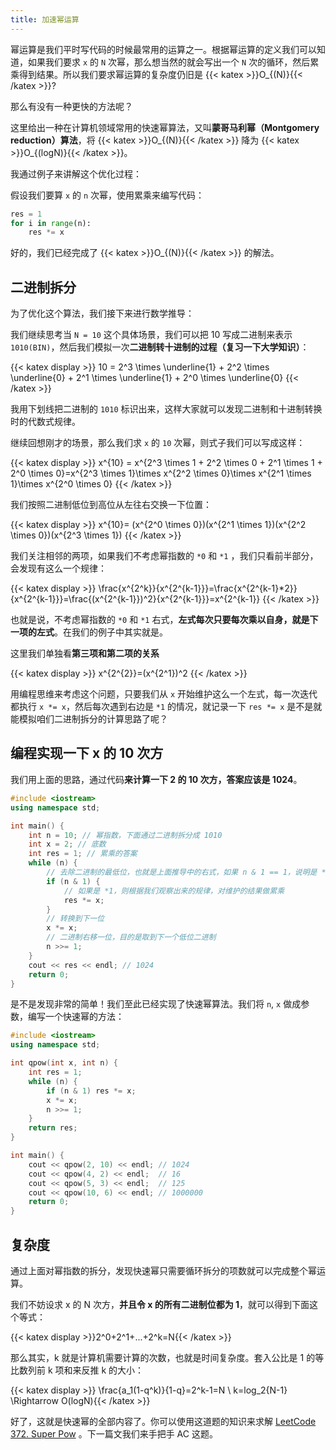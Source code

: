 ```yaml
---
title: 加速幂运算
---
```


幂运算是我们平时写代码的时候最常用的运算之一。根据幂运算的定义我们可以知道，如果我们要求 `x` 的 `N` 次幂，那么想当然的就会写出一个 `N` 次的循环，然后累乘得到结果。所以我们要求幂运算的复杂度仍旧是 {{< katex >}}O_{(N)}{{< /katex >}}?

那么有没有一种更快的方法呢？

这里给出一种在计算机领域常用的快速幂算法，又叫**蒙哥马利幂（Montgomery reduction）算法**，将 {{< katex >}}O_{(N)}{{< /katex >}} 降为 {{< katex >}}O_{(logN)}{{< /katex >}}。

我通过例子来讲解这个优化过程：

假设我们要算 `x` 的 `n` 次幂，使用累乘来编写代码：

```python
res = 1
for i in range(n):
    res *= x
```

好的，我们已经完成了 {{< katex >}}O_{(N)}{{< /katex >}} 的解法。

## 二进制拆分

为了优化这个算法，我们接下来进行数学推导：

我们继续思考当 `N = 10` 这个具体场景，我们可以把 10 写成二进制来表示 `1010(BIN)`，然后我们模拟一次**二进制转十进制的过程（复习一下大学知识）**：

{{< katex display >}}
10 = 2^3 \times \underline{1} + 2^2 \times \underline{0} + 2^1 \times \underline{1} + 2^0 \times \underline{0}
{{< /katex >}}

我用下划线把二进制的 `1010` 标识出来，这样大家就可以发现二进制和十进制转换时的代数式规律。

继续回想刚才的场景，那么我们求 `x` 的 `10` 次幂，则式子我们可以写成这样：

{{< katex display >}}
x^{10} = x^{2^3 \times 1 + 2^2 \times 0 + 2^1 \times 1 + 2^0 \times 0}=x^{2^3 \times 1}\times x^{2^2 \times 0}\times x^{2^1 \times 1}\times x^{2^0 \times 0}
{{< /katex >}}

我们按照二进制低位到高位从左往右交换一下位置：

{{< katex display >}}
x^{10}= (x^{2^0 \times 0})(x^{2^1 \times 1})(x^{2^2 \times 0})(x^{2^3 \times 1})
{{< /katex >}}

我们关注相邻的两项，如果我们不考虑幂指数的 `*0` 和 `*1` ，我们只看前半部分，会发现有这么一个规律：

{{< katex display >}}
\frac{x^{2^k}}{x^{2^{k-1}}}=\frac{x^{2^{k-1}*2}}{x^{2^{k-1}}}=\frac{(x^{2^{k-1}})^2}{x^{2^{k-1}}}=x^{2^{k-1}}
{{< /katex >}}

也就是说，不考虑幂指数的 `*0` 和 `*1` 右式，**左式每次只要每次乘以自身，就是下一项的左式**。在我们的例子中其实就是。

这里我们单独看**第三项和第二项的关系**

{{< katex display >}}
x^{2^{2}}=(x^{2^1})^2 
{{< /katex >}}

用编程思维来考虑这个问题，只要我们从 `x` 开始维护这么一个左式，每一次迭代都执行 `x *= x`，然后每次遇到右边是 `*1` 的情况，就记录一下 `res *= x` 是不是就能模拟咱们二进制拆分的计算思路了呢？

## 编程实现一下 x 的 10 次方

我们用上面的思路，通过代码**来计算一下 2 的 10 次方，答案应该是 1024**。

```cpp
#include <iostream>
using namespace std;

int main() {
    int n = 10; // 幂指数，下面通过二进制拆分成 1010
    int x = 2; // 底数
    int res = 1; // 累乘的答案
    while (n) {
        // 去除二进制的最低位，也就是上面推导中的右式，如果 n & 1 == 1，说明是 *1
        if (n & 1) {
            // 如果是 *1，则根据我们观察出来的规律，对维护的结果做累乘
            res *= x;
        }
        // 转换到下一位
        x *= x;
        // 二进制右移一位，目的是取到下一个低位二进制
        n >>= 1;
    }
    cout << res << endl; // 1024
    return 0;
}
```

是不是发现非常的简单！我们至此已经实现了快速幂算法。我们将  `n`, `x` 做成参数，编写一个快速幂的方法：

```cpp
#include <iostream>
using namespace std;

int qpow(int x, int n) {
    int res = 1;
    while (n) {
        if (n & 1) res *= x;
        x *= x;
        n >>= 1;
    }
    return res;
}

int main() {
    cout << qpow(2, 10) << endl; // 1024
    cout << qpow(4, 2) << endl;  // 16
    cout << qpow(5, 3) << endl;  // 125
    cout << qpow(10, 6) << endl; // 1000000
    return 0;
}
```

## 复杂度

通过上面对幂指数的拆分，发现快速幂只需要循环拆分的项数就可以完成整个幂运算。

我们不妨设求 x 的 N 次方，**并且令 x 的所有二进制位都为 1**，就可以得到下面这个等式：

{{< katex display >}}2^0+2^1+...+2^k=N{{< /katex >}}

那么其实，k 就是计算机需要计算的次数，也就是时间复杂度。套入公比是 1 的等比数列前 k 项和来反推 k 的大小：

{{< katex display >}}
\frac{a_1(1-q^k)}{1-q}=2^k-1=N \\ k=log_2{N-1} \Rightarrow O(logN){{< /katex >}}

好了，这就是快速幂的全部内容了。你可以使用这道题的知识来求解 [LeetCode 372. Super Pow]([https://leetcode-cn.com/classic/problems/super-pow/description/](https://leetcode-cn.com/classic/problems/super-pow/description/)) 。下一篇文我们来手把手 AC 这题。